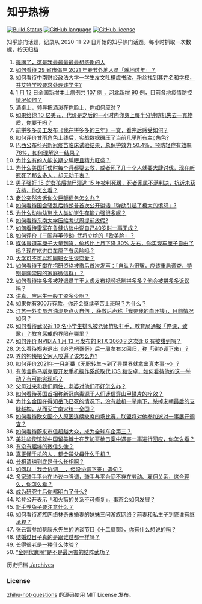 # 知乎热榜
[![Build Status](https://github.com/ToWeLong/zhihu-hot-questions/workflows/CI/badge.svg)](https://github.com/ToWeLong/zhihu-hot-questions/actions)
[![GitHub language](https://img.shields.io/badge/language-golang-orange.svg)](https://golang.org/)
[![GitHub license](https://img.shields.io/github/license/ToWeLong/zhihu-hot-questions)](https://github.com/ToWeLong/zhihu-hot-questions/blob/main/LICENSE)

知乎热门话题，记录从 2020-11-29 日开始的知乎热门话题。每小时抓取一次数据，按天[归档](./archives)

<!-- BEGIN -->

1. [摊牌了，这是我最最最最最想感谢的人](https://www.zhihu.com/question/343727113)
1. [如何看待 29 省市倡导 2021 年春节外地人员「就地过年」？](https://www.zhihu.com/question/438172402)
1. [如何看待中南财经政法大学一学生发文吐槽虞书欣，粉丝找到其姓名和学校，并艾特学校要求处理该学生?](https://www.zhihu.com/question/439096316)
1. [1 月 12 日全国新增本土病例共 107 例 ，河北新增 90 例，目前各地疫情防控情况如何？](https://www.zhihu.com/question/439127073)
1. [酒桌上，领导把酒泼在你脸上，你如何应对？](https://www.zhihu.com/question/438684200)
1. [如果给你 10 亿美元，代价是之后的一小时内你身上每半分钟随机失去一克物质，你要干吗？](https://www.zhihu.com/question/438427328)
1. [前拼多多员工发布《我在拼多多的三年》一文，看完后感受如何？](https://www.zhihu.com/question/439063737)
1. [如何评价甘雨角色上线后，实战数据碾压了当前几乎所有主c角色?](https://www.zhihu.com/question/439073991)
1. [巴西公布科兴新冠疫苗临床试验结果，总保护效力 50.4％，预防轻症有效率78%，如何理解这一结果？](https://www.zhihu.com/question/438378660)
1. [为什么有的人能长期少睡眠且精力旺盛？](https://www.zhihu.com/question/27087016)
1. [为什么美国打仗时每个兵都要去救，或者死了几十个人就要大肆讨伐，现在新冠死了那么多人，却无动于衷？](https://www.zhihu.com/question/437924799)
1. [男子强奸 15 岁女孩后抛尸潜逃 15 年被判死缓，死者家属不满判决，抗诉未获支持，你怎么看？](https://www.zhihu.com/question/439133439)
1. [老公突然告诉你欠巨额债务怎么办？](https://www.zhihu.com/question/279623029)
1. [如何看待国会骚乱后特朗普首次公开讲话「弹劾引起了极大的愤怒」?](https://www.zhihu.com/question/439102681)
1. [为什么动物幼崽比人类幼崽生存能力强很多呢？](https://www.zhihu.com/question/430163010)
1. [如何看待东南大学压缩考试周提前放假?](https://www.zhihu.com/question/439158780)
1. [如何看待雷军在鲁健访谈中说自己40岁时一事无成？](https://www.zhihu.com/question/438675088)
1. [如何评价《三国群英传8》武将立绘的「欧美脸」？](https://www.zhihu.com/question/429500855)
1. [媒体报道车厘子大量到货，价格比上月下降 30% 左右，你实现车厘子自由了吗？现在吃进口车厘子有风险吗？](https://www.zhihu.com/question/438978132)
1. [大学可不可以和同班女生谈恋爱？](https://www.zhihu.com/question/427136906)
1. [如何看待王攀在招研资格被撤后首次发声：「自认为很冤，应该重启调查，特别是陶崇园的家庭微信群」？](https://www.zhihu.com/question/439150660)
1. [如何看待拼多多被辞退员工王太虚发布视频抵制拼多多？他会被拼多多诉讼吗？](https://www.zhihu.com/question/438797786)
1. [讲真，应届生一般工资多少啊？](https://www.zhihu.com/question/58570383)
1. [如果你有300万存款，你还会继续辛苦上班吗？为什么？](https://www.zhihu.com/question/426065915)
1. [江苏一外卖员汽油浇身点火自伤 ，获救后声称「我要我的血汗钱」，目前情况如何？](https://www.zhihu.com/question/438920061)
1. [如何看待武汉近 10 名小学生排队被老师竹板打手，教育局通报「停课，致歉」？教育惩戒的界限在哪里？](https://www.zhihu.com/question/439156409)
1. [如何评价 NVIDIA 1 月 13 号发布的 RTX 3060？这次逢 6 有被甜到吗？](https://www.zhihu.com/question/439113658)
1. [怎么看待郑爽退出《追光吧哥哥》后一周左右又回归，称「没协调下来」？](https://www.zhihu.com/question/438926973)
1. [养的狗快把全家人咬遍了该怎么办?](https://www.zhihu.com/question/407925645)
1. [如何评价2021年一月新番《无职转生～到了异世界就拿出真本事～》？](https://www.zhihu.com/question/437001989)
1. [有传言称马斯克要开发手机操作系统取代 iOS 和安卓，如何看待他的这一举动？有可能实现吗？](https://www.zhihu.com/question/439161706)
1. [父母过来和我们同住，老婆对他们不好怎么办？](https://www.zhihu.com/question/421849969)
1. [如何看待英国首相称新冠病毒源于人们迷信穿山甲鳞片的疗效？](https://www.zhihu.com/question/439073939)
1. [为什么金国在得知岳飞已死的情况下，没有趁机一举南下，杀掉宋朝最后的支脉赵构，从而灭亡南宋统一全国？](https://www.zhihu.com/question/263514462)
1. [如何看待欧文因个人原因连续缺席四场比赛，联盟将对他参加派对一事展开调查？](https://www.zhihu.com/question/438970450)
1. [如何看待蔚来市值超越大众，成为全球车企第三？](https://www.zhihu.com/question/439017431)
1. [美驻华使馆就中国留美博士在芝加哥枪击案中遇害一事进行回应，你怎么看？](https://www.zhihu.com/question/438905258)
1. [有没有超棒的微信头像？](https://www.zhihu.com/question/432712007)
1. [真正懂手机的人，都会送父母什么手机？](https://www.zhihu.com/question/437321288)
1. [长相清纯到底是什么长相啊？](https://www.zhihu.com/question/46205622)
1. [如何以「我会协调___，但没协调下来」造句？](https://www.zhihu.com/question/439145850)
1. [多家骑手平台在协议中强调，骑手与平台间不存在劳动、雇佣关系，这合理么，你怎么看？](https://www.zhihu.com/question/438986661)
1. [成为研究生后你都明白了什么?](https://www.zhihu.com/question/312709782)
1. [哈登公开表示「和火箭的关系不可修复」，事态会如何发展？](https://www.zhihu.com/question/439165866)
1. [新手养兔子要注意什么？](https://www.zhihu.com/question/353466087)
1. [如何看待游族网络林奇未婚妻的妹妹三问游族网络？前妻和私生子到底谁有继承权？](https://www.zhihu.com/question/439021964)
1. [张云雷参加蔡康永先生的访谈节目《十二扇窗》，你有什么想说的吗？](https://www.zhihu.com/question/439132023)
1. [结婚过日子真的是跟谁过都一样吗？](https://www.zhihu.com/question/434106172)
1. [长得很老是一种什么体验？](https://www.zhihu.com/question/307264864)
1. [“金刚伏魔圈”是不是最厉害的结阵武功？](https://www.zhihu.com/question/437288574)

<!-- END -->

历史归档 [./archives](./archives)


### License
[zhihu-hot-questions](https://github.com/towelong/zhihu-hot-questions) 的源码使用 MIT License 发布。